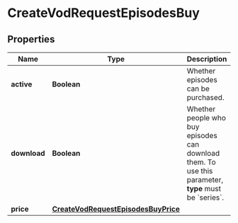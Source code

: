 

# CreateVodRequestEpisodesBuy


## Properties

| Name | Type | Description | Notes |
|------------ | ------------- | ------------- | -------------|
|**active** | **Boolean** | Whether episodes can be purchased. |  [optional] |
|**download** | **Boolean** | Whether people who buy episodes can download them. To use this parameter, **type** must be &#x60;series&#x60;. |  [optional] |
|**price** | [**CreateVodRequestEpisodesBuyPrice**](CreateVodRequestEpisodesBuyPrice.md) |  |  [optional] |



